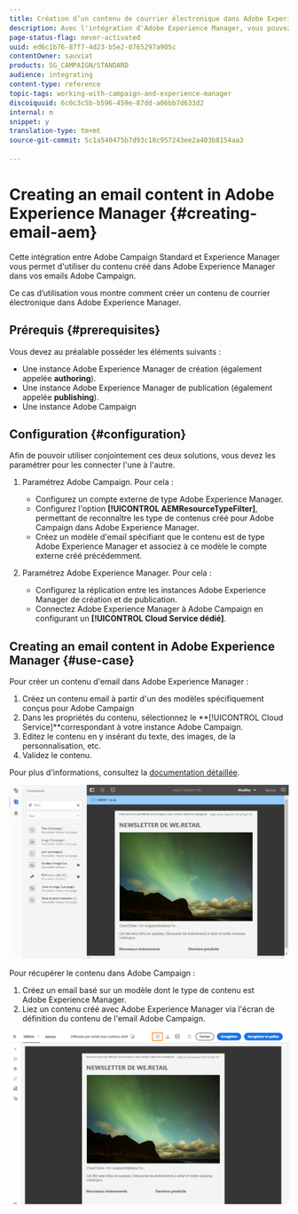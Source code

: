 ```yaml
---
title: Création d’un contenu de courrier électronique dans Adobe Experience Manager.
description: Avec l'intégration d'Adobe Experience Manager, vous pouvez créer du contenu directement dans AEM et l'utiliser ultérieurement dans Adobe Campaign.
page-status-flag: never-activated
uuid: ed6c1b76-87f7-4d23-b5e2-0765297a905c
contentOwner: sauviat
products: SG_CAMPAIGN/STANDARD
audience: integrating
content-type: reference
topic-tags: working-with-campaign-and-experience-manager
discoiquuid: 6c0c3c5b-b596-459e-87dd-a06bb7d633d2
internal: n
snippet: y
translation-type: tm+mt
source-git-commit: 5c1a540475b7d93c18c957243ee2a403b8154aa3

---
```



# Creating an email content in Adobe Experience Manager {#creating-email-aem}

Cette intégration entre Adobe Campaign Standard et Experience Manager vous permet d&#39;utiliser du contenu créé dans Adobe Experience Manager dans vos emails Adobe Campaign.

Ce cas d’utilisation vous montre comment créer un contenu de courrier électronique dans Adobe Experience Manager.

## Prérequis {#prerequisites}

Vous devez au préalable posséder les éléments suivants :

* Une instance Adobe Experience Manager de création (également appelée **authoring**).
* Une instance Adobe Experience Manager de publication (également appelée **publishing**).
* Une instance Adobe Campaign

## Configuration {#configuration}

Afin de pouvoir utiliser conjointement ces deux solutions, vous devez les paramétrer pour les connecter l&#39;une à l&#39;autre.

1. Paramétrez Adobe Campaign. Pour cela :

   * Configurez un compte externe de type Adobe Experience Manager.
   * Configurez l&#39;option **[!UICONTROL AEMResourceTypeFilter]**, permettant de reconnaître les type de contenus créé pour Adobe Campaign dans Adobe Experience Manager.
   * Créez un modèle d&#39;email spécifiant que le contenu est de type Adobe Experience Manager et associez à ce modèle le compte externe créé précédemment.

1. Paramétrez Adobe Experience Manager. Pour cela :

   * Configurez la réplication entre les instances Adobe Experience Manager de création et de publication.
   * Connectez Adobe Experience Manager à Adobe Campaign en configurant un **[!UICONTROL Cloud Service dédié]**.

## Creating an email content in Adobe Experience Manager {#use-case}

Pour créer un contenu d&#39;email dans Adobe Experience Manager :

1. Créez un contenu email à partir d&#39;un des modèles spécifiquement conçus pour Adobe Campaign
1. Dans les propriétés du contenu, sélectionnez le **[!UICONTROL Cloud Service]**correspondant à votre instance Adobe Campaign.
1. Editez le contenu en y insérant du texte, des images, de la personnalisation, etc.
1. Validez le contenu.

Pour plus d&#39;informations, consultez la [documentation détaillée](https://docs.adobe.com/content/help/en/experience-manager-65/authoring/aem-adobe-campaign/campaign.html).

![](assets/aem_content.png)

Pour récupérer le contenu dans Adobe Campaign :

1. Créez un email basé sur un modèle dont le type de contenu est Adobe Experience Manager.
1. Liez un contenu créé avec Adobe Experience Manager via l&#39;écran de définition du contenu de l&#39;email Adobe Campaign.

![](assets/aem_linked_content.png)

